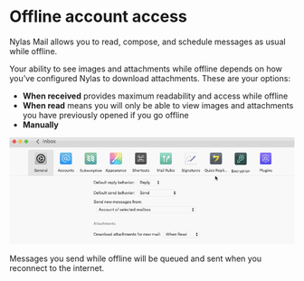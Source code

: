 <div id="container">

# Offline account access

Nylas Mail allows you to read, compose, and schedule messages as usual while offline.

Your ability to see images and attachments while offline depends on how you’ve configured Nylas to download attachments. These are your options:

*   **When received** provides maximum readability and access while offline
*   **When read** means you will only be able to view images and attachments you have previously opened if you go offline
*   **Manually**

![](208504547-attachment_handling.gif)

Messages you send while offline will be queued and sent when you reconnect to the internet.

</div>
